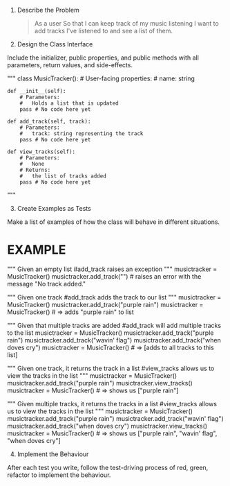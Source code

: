 1. Describe the Problem
    > As a user
    > So that I can keep track of my music listening
    > I want to add tracks I've listened to and see a list of them.


2. Design the Class Interface

Include the initializer, public properties, and public methods with all parameters, return values, and side-effects.

"""
class MusicTracker():
    # User-facing properties:
    #   name: string
    
    def __init__(self):
        # Parameters:
        #   Holds a list that is updated
        pass # No code here yet

    def add_track(self, track):
        # Parameters:
        #   track: string representing the track
        pass # No code here yet

    def view_tracks(self):
        # Parameters:
        #   None
        # Returns:
        #   the list of tracks added
        pass # No code here yet

"""

3. Create Examples as Tests

Make a list of examples of how the class will behave in different situations.

# EXAMPLE
"""
Given an empty list
#add_track raises an exception
"""
musictracker = MusicTracker()
musictracker.add_track("") # raises an error with the message "No track added."

"""
Given one track
#add_track adds the track to our list
"""
musictracker = MusicTracker()
musictracker.add_track("purple rain")
musictracker = MusicTracker() # => adds "purple rain" to list

"""
Given that multiple tracks are added
#add_track will add multiple tracks to the list
musictracker = MusicTracker()
musictracker.add_track("purple rain")
musictracker.add_track("wavin' flag")
musictracker.add_track("when doves cry")
musictracker = MusicTracker() # => [adds to all tracks to this list]

"""
Given one track, it returns the track in a list
#view_tracks allows us to view the tracks in the list
"""
musictracker = MusicTracker()
musictracker.add_track("purple rain")
musictracker.view_tracks()
musictracker = MusicTracker() # => shows us ["purple rain"]

"""
Given multiple tracks, it returns the tracks in a list
#view_tracks allows us to view the tracks in the list
"""
musictracker = MusicTracker()
musictracker.add_track("purple rain")
musictracker.add_track("wavin' flag")
musictracker.add_track("when doves cry")
musictracker.view_tracks()
musictracker = MusicTracker() # => shows us ["purple rain", "wavin' flag", "when doves cry"]

4. Implement the Behaviour

After each test you write, follow the test-driving process of red, green, refactor to implement the behaviour.
